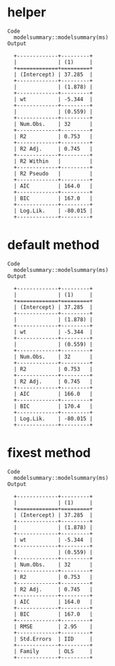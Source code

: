 # helper

    Code
      modelsummary::modelsummary(ms)
    Output
      
      +-------------+---------+
      |             | (1)     |
      +=============+=========+
      | (Intercept) | 37.285  |
      +-------------+---------+
      |             | (1.878) |
      +-------------+---------+
      | wt          | -5.344  |
      +-------------+---------+
      |             | (0.559) |
      +-------------+---------+
      | Num.Obs.    | 32      |
      +-------------+---------+
      | R2          | 0.753   |
      +-------------+---------+
      | R2 Adj.     | 0.745   |
      +-------------+---------+
      | R2 Within   |         |
      +-------------+---------+
      | R2 Pseudo   |         |
      +-------------+---------+
      | AIC         | 164.0   |
      +-------------+---------+
      | BIC         | 167.0   |
      +-------------+---------+
      | Log.Lik.    | -80.015 |
      +-------------+---------+ 

# default method

    Code
      modelsummary::modelsummary(ms)
    Output
      
      +-------------+---------+
      |             | (1)     |
      +=============+=========+
      | (Intercept) | 37.285  |
      +-------------+---------+
      |             | (1.878) |
      +-------------+---------+
      | wt          | -5.344  |
      +-------------+---------+
      |             | (0.559) |
      +-------------+---------+
      | Num.Obs.    | 32      |
      +-------------+---------+
      | R2          | 0.753   |
      +-------------+---------+
      | R2 Adj.     | 0.745   |
      +-------------+---------+
      | AIC         | 166.0   |
      +-------------+---------+
      | BIC         | 170.4   |
      +-------------+---------+
      | Log.Lik.    | -80.015 |
      +-------------+---------+ 

# fixest method

    Code
      modelsummary::modelsummary(ms)
    Output
      
      +-------------+---------+
      |             | (1)     |
      +=============+=========+
      | (Intercept) | 37.285  |
      +-------------+---------+
      |             | (1.878) |
      +-------------+---------+
      | wt          | -5.344  |
      +-------------+---------+
      |             | (0.559) |
      +-------------+---------+
      | Num.Obs.    | 32      |
      +-------------+---------+
      | R2          | 0.753   |
      +-------------+---------+
      | R2 Adj.     | 0.745   |
      +-------------+---------+
      | AIC         | 164.0   |
      +-------------+---------+
      | BIC         | 167.0   |
      +-------------+---------+
      | RMSE        | 2.95    |
      +-------------+---------+
      | Std.Errors  | IID     |
      +-------------+---------+
      | Family      | OLS     |
      +-------------+---------+ 

